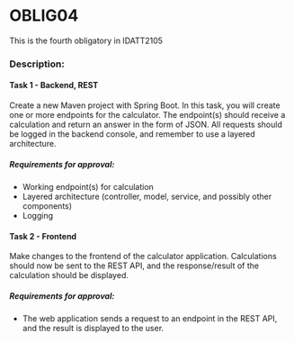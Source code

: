# OBLIG04

This is the fourth obligatory in IDATT2105

### Description: 

#### Task 1 - Backend, REST

Create a new Maven project with Spring Boot. 
In this task, you will create one or more endpoints for the calculator. 
The endpoint(s) should receive a calculation and return an answer in the form of JSON. 
All requests should be logged in the backend console, and remember to use a layered architecture.

##### Requirements for approval:
  - Working endpoint(s) for calculation
  - Layered architecture (controller, model, service, and possibly other components)
  - Logging

#### Task 2 - Frontend
Make changes to the frontend of the calculator application. 
Calculations should now be sent to the REST API, and the response/result of the calculation should be displayed.

##### Requirements for approval:
  - The web application sends a request to an endpoint in the REST API, and the result is displayed to the user.
